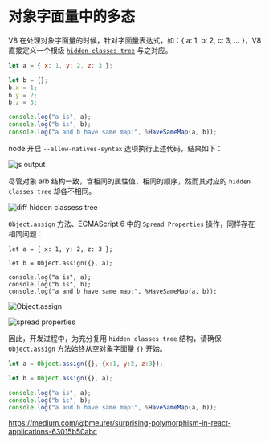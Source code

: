 # 对象字面量中的多态

V8 在处理对象字面量的时候，针对字面量表达式，如：{ a: 1, b: 2, c: 3, ... }，V8 直接定义一个根级
[`hidden classes tree`](https://github.com/v8/v8/wiki/Design%20Elements#fast-property-access) 与之对应。

```js
let a = { x: 1, y: 2, z: 3 };

let b = {};
b.x = 1;
b.y = 2;
b.z = 3;

console.log("a is", a);
console.log("b is", b);
console.log("a and b have same map:", %HaveSameMap(a, b));
```

node 开启 `--allow-natives-syntax` 选项执行上述代码，结果如下：

![js output](https://raw.githubusercontent.com/panjizhi/fe-notes/master/js_tips/img/1*yzSaH_AE5z7r9PWBXlvwWg.png)

尽管对象 a/b 结构一致，含相同的属性值，相同的顺序，然而其对应的 `hidden classes tree` 却各不相同。

![diff hidden classess tree](https://raw.githubusercontent.com/panjizhi/fe-notes/master/js_tips/img/1*fkbEgBWk74icFH1yZIH7Lw.png)

`Object.assign` 方法、ECMAScript 6 中的 `Spread Properties` 操作，同样存在相同问题：

```
let a = { x: 1, y: 2, z: 3 };

let b = Object.assign({}, a);

console.log("a is", a);
console.log("b is", b);
console.log("a and b have same map:", %HaveSameMap(a, b));
```

![Object.assign](https://raw.githubusercontent.com/panjizhi/fe-notes/master/js_tips/img/1*Xu-nIj21gj-GlHDkzsSOSA.png)

![spread properties](https://raw.githubusercontent.com/panjizhi/fe-notes/master/js_tips/img/1600/1*F2x8lRcZ83pQDvftelFOgA.png)

因此，开发过程中，为充分复用 `hidden classes tree` 结构，请确保 `Object.assign` 方法始终从空对象字面量 `{}` 开始。

```js
let a = Object.assign({}, {x:1, y:2, z:3});

let b = Object.assign({}, a);

console.log("a is", a);
console.log("b is", b);
console.log("a and b have same map:", %HaveSameMap(a, b));
```

https://medium.com/@bmeurer/surprising-polymorphism-in-react-applications-63015b50abc


